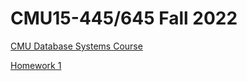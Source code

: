 # CMU15-445/645 Fall 2022

[CMU Database Systems Course](https://15445.courses.cs.cmu.edu/fall2022/)

[Homework 1](https://15445.courses.cs.cmu.edu/fall2022/homework1/)
